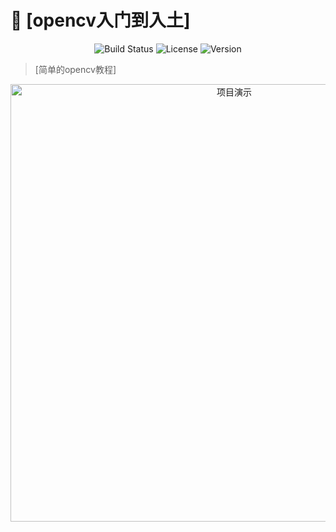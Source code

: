# 🚀 [opencv入门到入土]

<p align="center">
  <img src="https://img.shields.io/badge/build-passing-brightgreen" alt="Build Status">
  <img src="https://img.shields.io/badge/license-MIT-blue" alt="License">
  <img src="https://img.shields.io/badge/version-v1.0.0-informational" alt="Version">
</p>

> [简单的opencv教程]

<p align="center">
  <img src="[你的项目截图或GIF链接]" alt="项目演示" width="700">
</p>


